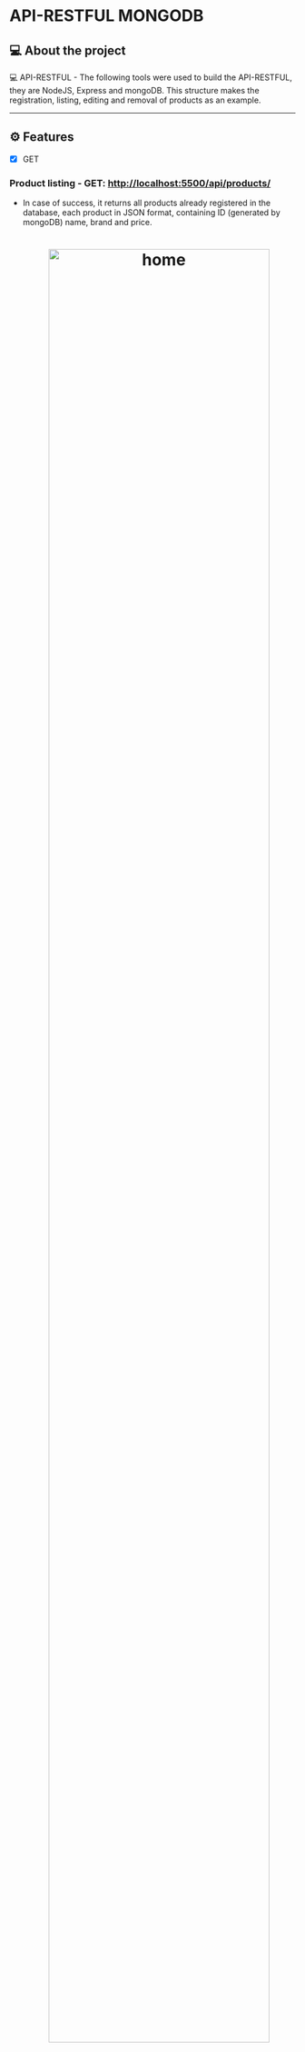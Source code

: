 # API-RESTFUL MONGODB

## 💻 About the project

💻 API-RESTFUL -  The following tools were used to build the API-RESTFUL, they are NodeJS, Express and mongoDB. This structure makes the registration, listing, editing and removal of products as an example.

---

## ⚙️ Features

- [x] GET

### Product listing - GET: <http://localhost:5500/api/products/>

- In case of success, it returns all products already registered in the database, each product in JSON format, containing ID (generated by mongoDB) name, brand and price.

    <h1 align="center">
        <img alt="home" title="#home" src="./src/public/files/GET.png" width="90%"/>
    </h1>

### Search product by Id - GET: <http://localhost:5500/api/produtos/{ID}>

- Uses the Id generated automatically when the product is added to the database. Returns the file in JSON format successfully if it exists. For this search it is necessary to insert the Id after api/products/.

    <h1 align="center">
        <img alt="home" title="#home" src="./src/public/files/GET_ID.png" width="90%"/>
    </h1>

- [x] POST

### Add Product - POST: <http://localhost:5500/api/products>

- Adds a product to the database, being necessary to enter the name, brand and price. The Id is generated automatically (as shown in the previous image in the GET method).

    <h1 align="center">
        <img alt="register" title="#register" src="./src/public/files/POST.png" width="90%"/>
    </h1>

- [x] PUT

### Edit product - PUT: <http://localhost:5500/api/products/{ID}>

- Use the id of the registered product, in JSON format you put the information you want to update (the image shows the change in the price of the product). For this action it is necessary to insert the ID after api/products/.

    <h1 align="center">
        <img alt="edit" title="#edit" src="./src/public/files/PUT.png" width="90%"/>
    </h1>

- [x] DELETE

### Delete a product by Id - DELETE: <http://localhost:5500/api/products/{ID}>

- Removes the product using the Id that was generated automatically, using the DELETE method, after showing a success message.

    <h1 align="center">
        <img alt="delete" title="#delete" src="./src/public/files/DELETE.png" width="90%"/>
    </h1>

---

## Getting started

This API-RESTFUL will run on **NodeJs** using **MongoDB** as database and **Postman** to see de response . I had tried to maintain the code structure easy as any beginner can also adopt the flow and start building an API-RESTFUL. Project is open for suggestions, Bug reports and pull requests.

## Software Requirements

- Node.js **16.13.1**
- MongoDB **3.6+** (Recommended **4+**)
- NPM **8.3.0**
- Postman **9.25.0**

## How to install packages with **NPM**

- npm init (start npm on project after install node and npm);
- npm install mongoose express (install dependencies for the project with just one command);
- npm install --save-dev nodemon (install nodemon for restart application only in dev dependencies) **This dependency is not mandatory but makes testing easier**.

### Running server locally

1. After install all dependencies open the file 'package.json'

- Change the scripts like this

```json
"scripts": {
    "dev": "nodemon src/server.js", // put this line
    "test": "echo \"Error: no test specified\" && exit 1"
  },
```

- Now you can run the project

```bash
npm run dev
```

- If is evertything ok, do you received message like this

```bash
> api-mongodb@1.0.0 dev
> nodemon src/server.js

[nodemon] 2.0.19
[nodemon] to restart at any time, enter `rs`
[nodemon] watching path(s): *.*
[nodemon] watching extensions: js,mjs,json
[nodemon] starting `node src/server.js`
Server is listening on port 5500
Connected to database

Press CTRL + C to stop the process.
```

## MongoDB

- Here you put your configuration to connect locally, i use the mongoDB compass and create my connection with name "api-restful", do you can put other name you like on your database e change on the string like "mongoose.connect('mongodb://localhost:27017/your-database-name?readPreference=primary&appname=MongoDB%20Compass&directConnection=true&ssl=false')".

```js
mongoose.connect('mongodb://localhost:27017/api-restful?readPreference=primary&appname=MongoDB%20Compass&directConnection=true&ssl=false')
```

## Project structure

```sh
.
├── package-lock.json
├── package.json
├── .gitignore
├── README.md
├── node_modules
└── src
    ├── controllers
    │   └── products.js
    ├── database
    │   └── db.js
    ├── models
    │   └── productsModel.js
    ├── public
    │   └── files
    │       ├── DELETE.png
    │       ├── GET.png
    │       ├── GET_ID.png
    │       ├── POST.png
    │       └── PUT.png
    ├── routes
    │   └── routes.js
    └── server.js
```

## Creating new models

- If you need to add more models to the project just create a new file in `/models/` and use them in the controllers.

## Creating new routes

- If you need to add more routes to the project just create a new file in `/routes/` and add it in `/routes/routes.js` it will be loaded dynamically.

## Creating new controllers

- If you need to add more controllers to the project just create a new file in `/controllers/` and use them in the routes.

## Bugs or improvements

- Every project needs improvements, Feel free to report any bugs or improvements. Pull requests are always welcome.

## 🛠 Technologies

### The following tool was used in building the project

- **[JavaScript](https://www.javascript.com/)**
- **[NodeJS](https://nodejs.org/en/)**
- **[NPM](https://www.npmjs.com/)**
- **[MongoDB](https://www.mongodb.com/products/compass)**

## Author

 <img style="border-radius: 50%;" src="https://media-exp1.licdn.com/dms/image/C4E03AQHEAO7lZFv_DQ/profile-displayphoto-shrink_100_100/0/1628044108879?e=2147483647&v=beta&t=THXLaSYL1EF43H1OCCCJVn2m-Cz2HY535lqkyam17B8" width="100px;" alt=""/>
 <br />
 <sub><b>Henrique M. Kronhardt</b></sub></a>
 <br />

[![Linkedin Badge](https://img.shields.io/badge/-Henrique_Kronhardt-blue?style=flat-square&logo=Linkedin&logoColor=white&link=https://www.linkedin.com/in/henriquekronhardt/)](https://www.linkedin.com/in/henriquekronhardt/)

---

Made with ❤️ by Henrique M. Kronhardt 👋🏽 [Get in touch!](https://www.linkedin.com/in/henriquekronhardt/)
